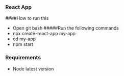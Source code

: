 ### React App

####How to run this
* Open git bash
#####Run the following commands
* npx create-react-app my-app
* cd my-app
* npm start

### Requirements
* Node latest version
